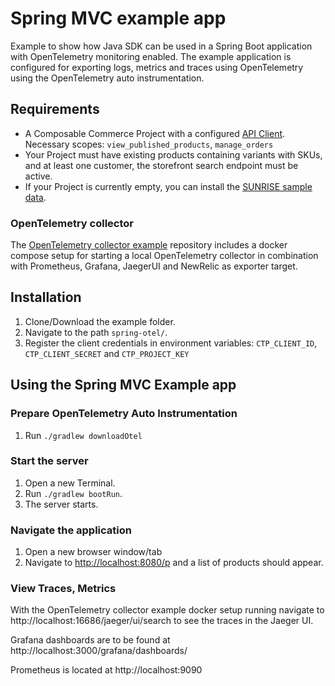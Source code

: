 # Spring MVC example app

Example to show how Java SDK can be used in a Spring Boot application with OpenTelemetry monitoring enabled.
The example application is configured for exporting logs, metrics and traces using OpenTelemetry using the
OpenTelemetry auto instrumentation.

## Requirements

- A Composable Commerce Project with a configured [API Client](https://docs.commercetools.com/tutorials/getting-started#creating-an-api-client).
  Necessary scopes: `view_published_products`, `manage_orders`
- Your Project must have existing products containing variants with SKUs, and at least one customer, the storefront search endpoint must be active.
- If your Project is currently empty, you can install the [SUNRISE sample data](https://docs.commercetools.com/sdk/sunrise-data).

### OpenTelemetry collector

The [OpenTelemetry collector example](https://github.com/commercetools/opentelemetry-collector-example) repository includes
a docker compose setup for starting a local OpenTelemetry collector in combination with Prometheus, Grafana, JaegerUI
and NewRelic as exporter target.

## Installation

1. Clone/Download the example folder.
2. Navigate to the path `spring-otel/`.
3. Register the client credentials in environment variables:
   `CTP_CLIENT_ID`, `CTP_CLIENT_SECRET` and `CTP_PROJECT_KEY`

## Using the Spring MVC Example app

### Prepare OpenTelemetry Auto Instrumentation

1. Run `./gradlew downloadOtel`

### Start the server

1. Open a new Terminal.
2. Run `./gradlew bootRun`.
3. The server starts.

### Navigate the application

1. Open a new browser window/tab
2. Navigate to [http://localhost:8080/p](http://localhost:8080/p) and a list of products should appear.

### View Traces, Metrics

With the OpenTelemetry collector example docker setup running navigate to http://localhost:16686/jaeger/ui/search to
see the traces in the Jaeger UI.

Grafana dashboards are to be found at http://localhost:3000/grafana/dashboards/

Prometheus is located at http://localhost:9090
